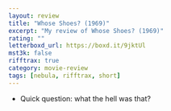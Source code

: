 ```yaml
---
layout: review
title: "Whose Shoes? (1969)"
excerpt: "My review of Whose Shoes? (1969)"
rating: ""
letterboxd_url: https://boxd.it/9jktUl
mst3k: false
rifftrax: true
category: movie-review
tags: [nebula, rifftrax, short]
---
```


- Quick question: what the hell was that?
